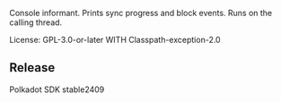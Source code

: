 Console informant. Prints sync progress and block events. Runs on the calling thread.

License: GPL-3.0-or-later WITH Classpath-exception-2.0


## Release

Polkadot SDK stable2409

